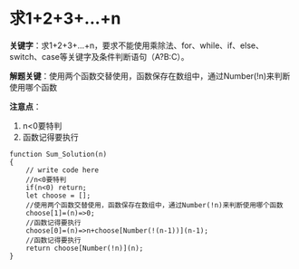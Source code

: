 # 求1+2+3+...+n

**关键字**：求1+2+3+...+n，要求不能使用乘除法、for、while、if、else、switch、case等关键字及条件判断语句（A?B:C）。

**解题关键**：使用两个函数交替使用，函数保存在数组中，通过Number(!n)来判断使用哪个函数

**注意点**：

1. n<0要特判
2. 函数记得要执行

```
function Sum_Solution(n)
{
    // write code here
    //n<0要特判
    if(n<0) return;
    let choose = [];
    //使用两个函数交替使用，函数保存在数组中，通过Number(!n)来判断使用哪个函数
    choose[1]=(n)=>0;
    //函数记得要执行
    choose[0]=(n)=>n+choose[Number(!(n-1))](n-1);
    //函数记得要执行
    return choose[Number(!n)](n);
}
```

